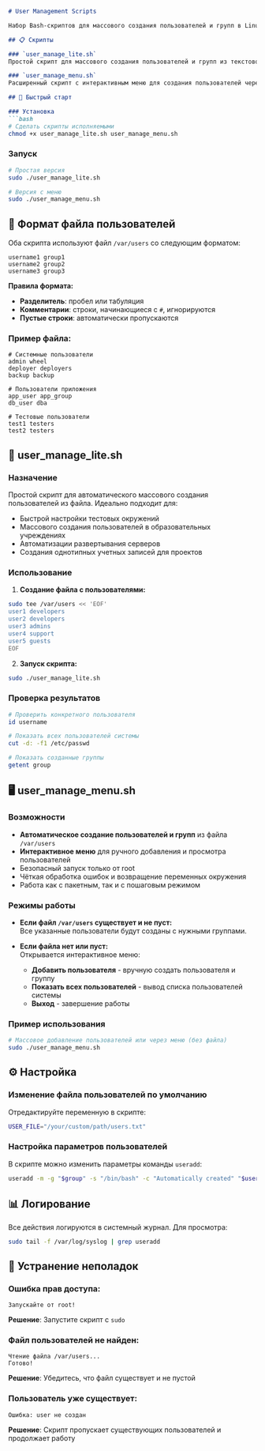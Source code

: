 ```markdown
# User Management Scripts

Набор Bash-скриптов для массового создания пользователей и групп в Linux.

## 📋 Скрипты

### `user_manage_lite.sh` 
Простой скрипт для массового создания пользователей и групп из текстового файла.

### `user_manage_menu.sh`
Расширенный скрипт с интерактивным меню для создания пользователей через файл или вручную.

## 🚀 Быстрый старт

### Установка
```bash
# Сделать скрипты исполняемыми
chmod +x user_manage_lite.sh user_manage_menu.sh
```

### Запуск
```bash
# Простая версия
sudo ./user_manage_lite.sh

# Версия с меню
sudo ./user_manage_menu.sh
```

## 📝 Формат файла пользователей

Оба скрипта используют файл `/var/users` со следующим форматом:

```text
username1 group1
username2 group2
username3 group3
```

**Правила формата:**
- **Разделитель**: пробел или табуляция
- **Комментарии**: строки, начинающиеся с `#`, игнорируются
- **Пустые строки**: автоматически пропускаются

### Пример файла:
```text
# Системные пользователи
admin wheel
deployer deployers
backup backup

# Пользователи приложения
app_user app_group
db_user dba

# Тестовые пользователи
test1 testers
test2 testers
```

## 🔧 user_manage_lite.sh

### Назначение
Простой скрипт для автоматического массового создания пользователей из файла. Идеально подходит для:

- Быстрой настройки тестовых окружений
- Массового создания пользователей в образовательных учреждениях
- Автоматизации развертывания серверов
- Создания однотипных учетных записей для проектов

### Использование

1. **Создание файла с пользователями:**
```bash
sudo tee /var/users << 'EOF'
user1 developers
user2 developers
user3 admins
user4 support
user5 guests
EOF
```

2. **Запуск скрипта:**
```bash
sudo ./user_manage_lite.sh
```

### Проверка результатов
```bash
# Проверить конкретного пользователя
id username

# Показать всех пользователей системы
cut -d: -f1 /etc/passwd

# Показать созданные группы
getent group
```

## 🖥 user_manage_menu.sh

### Возможности
- **Автоматическое создание пользователей и групп** из файла `/var/users`
- **Интерактивное меню** для ручного добавления и просмотра пользователей
- Безопасный запуск только от root
- Чёткая обработка ошибок и возвращение переменных окружения
- Работа как с пакетным, так и с пошаговым режимом

### Режимы работы

- **Если файл `/var/users` существует и не пуст:**  
  Все указанные пользователи будут созданы с нужными группами.

- **Если файла нет или пуст:**  
  Открывается интерактивное меню:
  - **Добавить пользователя** - вручную создать пользователя и группу
  - **Показать всех пользователей** - вывод списка пользователей системы
  - **Выход** - завершение работы

### Пример использования
```bash
# Массовое добавление пользователей или через меню (без файла)
sudo ./user_manage_menu.sh
```

## ⚙️ Настройка

### Изменение файла пользователей по умолчанию
Отредактируйте переменную в скрипте:
```bash
USER_FILE="/your/custom/path/users.txt"
```

### Настройка параметров пользователей
В скрипте можно изменить параметры команды `useradd`:
```bash
useradd -m -g "$group" -s "/bin/bash" -c "Automatically created" "$user"
```

## 📊 Логирование

Все действия логируются в системный журнал. Для просмотра:
```bash
sudo tail -f /var/log/syslog | grep useradd
```

## 🐛 Устранение неполадок

### Ошибка прав доступа:
```
Запускайте от root!
```
**Решение**: Запустите скрипт с `sudo`

### Файл пользователей не найден:
```
Чтение файла /var/users...
Готово!
```
**Решение**: Убедитесь, что файл существует и не пустой

### Пользователь уже существует:
```
Ошибка: user не создан
```
**Решение**: Скрипт пропускает существующих пользователей и продолжает работу